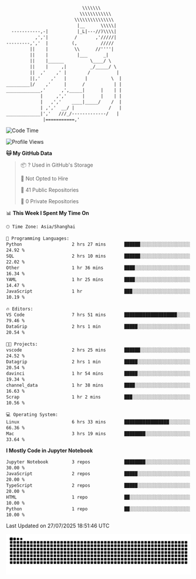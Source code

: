 ```
                             \\\\\\\
                            \\\\\\\\\\\\
                          \\\\\\\\\\\\\\\
                           |__      \\\\\|
  -----------,-|           |_L|---//)\\\\|
           ,','|          /       ,'/////|
---------,','  |         (,         /////
         ||    |          \\      //''''|
         ||    |           |___      _|
         ||    |______          \____/ \
         ||    |     ,|         _/_____/ \
         ||  ,'    ,' |        /          |
         ||,'    ,'   |       |         \  |
_________|/    ,'     |      /           | |
_____________,'      ,',_____|      |    | |
             |     ,','      |      |    | |
             |   ,','    ____|_____/    /  |
             | ,','  __/ |             /   |
_____________|','   ///_/-------------/   |
              |===========,'
```

<!--START_SECTION:waka-->
![Code Time](http://img.shields.io/badge/Code%20Time-83%20hrs%2044%20mins-blue)

![Profile Views](http://img.shields.io/badge/Profile%20Views-0-blue)

**🐱 My GitHub Data** 

> 📦 ? Used in GitHub's Storage 
 > 
> 🚫 Not Opted to Hire
 > 
> 📜 41 Public Repositories 
 > 
> 🔑 0 Private Repositories 
 > 
📊 **This Week I Spent My Time On** 

```text
🕑︎ Time Zone: Asia/Shanghai

💬 Programming Languages: 
Python                   2 hrs 27 mins       ██████░░░░░░░░░░░░░░░░░░░   24.92 % 
SQL                      2 hrs 10 mins       ██████░░░░░░░░░░░░░░░░░░░   22.02 % 
Other                    1 hr 36 mins        ████░░░░░░░░░░░░░░░░░░░░░   16.34 % 
YAML                     1 hr 25 mins        ████░░░░░░░░░░░░░░░░░░░░░   14.47 % 
JavaScript               1 hr                ███░░░░░░░░░░░░░░░░░░░░░░   10.19 % 

🔥 Editors: 
VS Code                  7 hrs 51 mins       ████████████████████░░░░░   79.46 % 
DataGrip                 2 hrs 1 min         █████░░░░░░░░░░░░░░░░░░░░   20.54 % 

🐱‍💻 Projects: 
vscode                   2 hrs 25 mins       ██████░░░░░░░░░░░░░░░░░░░   24.52 % 
Datagrip                 2 hrs 1 min         █████░░░░░░░░░░░░░░░░░░░░   20.54 % 
davinci                  1 hr 54 mins        █████░░░░░░░░░░░░░░░░░░░░   19.34 % 
channel_data             1 hr 38 mins        ████░░░░░░░░░░░░░░░░░░░░░   16.63 % 
Scrap                    1 hr 2 mins         ███░░░░░░░░░░░░░░░░░░░░░░   10.56 % 

💻 Operating System: 
Linux                    6 hrs 33 mins       █████████████████░░░░░░░░   66.36 % 
Mac                      3 hrs 19 mins       ████████░░░░░░░░░░░░░░░░░   33.64 % 
```

**I Mostly Code in Jupyter Notebook** 

```text
Jupyter Notebook         3 repos             ████████░░░░░░░░░░░░░░░░░   30.00 % 
JavaScript               2 repos             █████░░░░░░░░░░░░░░░░░░░░   20.00 % 
TypeScript               2 repos             █████░░░░░░░░░░░░░░░░░░░░   20.00 % 
HTML                     1 repo              ██░░░░░░░░░░░░░░░░░░░░░░░   10.00 % 
Python                   1 repo              ██░░░░░░░░░░░░░░░░░░░░░░░   10.00 % 
```




 Last Updated on 27/07/2025 18:51:46 UTC
<!--END_SECTION:waka-->

<picture>
  <source media="(prefers-color-scheme: dark)" srcset="https://raw.githubusercontent.com/yuemanly/yuemanly/output/github-contribution-grid-snake-dark.svg" />
  <source media="(prefers-color-scheme: light)" srcset="https://raw.githubusercontent.com/yuemanly/yuemanly/output/github-contribution-grid-snake.svg" />
  <img alt="github-snake" src="https://raw.githubusercontent.com/yuemanly/yuemanly/output/github-contribution-grid-snake.svg" />
</picture>
<!--
**yuemanly/yuemanly** is a ✨ _special_ ✨ repository because its `README.md` (this file) appears on your GitHub profile.

Here are some ideas to get you started:

- 🔭 I’m currently working on ...
- 🌱 I’m currently learning ...
- 👯 I’m looking to collaborate on ...
- 🤔 I’m looking for help with ...
- 💬 Ask me about ...
- 📫 How to reach me: ...
- 😄 Pronouns: ...
- ⚡ Fun fact: ...
-->

